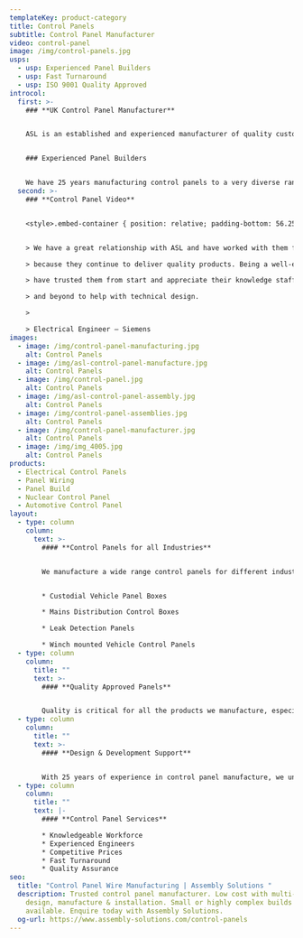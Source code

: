 ```yaml
---
templateKey: product-category
title: Control Panels
subtitle: Control Panel Manufacturer
video: control-panel
image: /img/control-panels.jpg
usps:
  - usp: Experienced Panel Builders
  - usp: Fast Turnaround
  - usp: ISO 9001 Quality Approved
introcol:
  first: >-
    ### **UK Control Panel Manufacturer**


    ASL is an established and experienced manufacturer of quality custom-designed Control Panels. We have been building electrical control panels for 25 years and supply into some of the worlds most demanding and safety critical industries including Nuclear and Medical. We provide a personable service which is tailored to your specific requirements. Our technical control panel engineers are dedicated to work with customers from supporting the initial design, right through to prototype and volume production.


    ### Experienced Panel Builders


    We have 25 years manufacturing control panels to a very diverse range of industries, including Automotive, Nuclear, Utilities and Test & Measurement. Our experienced team of panel builders have an incredible amount of knowledge and understand the importance of quality.
  second: >-
    ### **Control Panel Video**


    <style>.embed-container { position: relative; padding-bottom: 56.25%; height: 0; overflow: hidden; max-width: 100%; } .embed-container iframe, .embed-container object, .embed-container embed { position: absolute; top: 0; left: 0; width: 100%; height: 100%; }</style><div class='embed-container'><iframe src='https://www.youtube.com/embed/BG1WAnAd6mI?loop=1&playlist=BG1WAnAd6mI' frameborder='0' allowfullscreen></iframe></div>


    > We have a great relationship with ASL and have worked with them for many years, simply

    > because they continue to deliver quality products. Being a well-established business, we

    > have trusted them from start and appreciate their knowledge staff, who have gone above

    > and beyond to help with technical design.

    >

    > Electrical Engineer – Siemens
images:
  - image: /img/control-panel-manufacturing.jpg
    alt: Control Panels
  - image: /img/asl-control-panel-manufacture.jpg
    alt: Control Panels
  - image: /img/control-panel.jpg
    alt: Control Panels
  - image: /img/asl-control-panel-assembly.jpg
    alt: Control Panels
  - image: /img/control-panel-assemblies.jpg
    alt: Control Panels
  - image: /img/control-panel-manufacturer.jpg
    alt: Control Panels
  - image: /img/img_4005.jpg
    alt: Control Panels
products:
  - Electrical Control Panels
  - Panel Wiring
  - Panel Build
  - Nuclear Control Panel
  - Automotive Control Panel
layout:
  - type: column
    column:
      text: >-
        #### **Control Panels for all Industries**


        We manufacture a wide range control panels for different industries and applications from electrical power stations, to criminal secure vehicles and swimming pools!


        * Custodial Vehicle Panel Boxes

        * Mains Distribution Control Boxes

        * Leak Detection Panels

        * Winch mounted Vehicle Control Panels
  - type: column
    column:
      title: ""
      text: >-
        #### **Quality Approved Panels**


        Quality is critical for all the products we manufacture, especially control panels. We deliver into industries including Nuclear and Utilities, so we have to take extra care ensuring that the products we produce will perform reliably under their conditions. As a trusted manufacturer of high reliability control panels, we are preferred supplier to an impressive list of blue-chip companies including; Aston Martin, Siemens and Vodafone.
  - type: column
    column:
      title: ""
      text: >-
        #### **Design & Development Support**


        With 25 years of experience in control panel manufacture, we understand that customers often need our expertise to support with design and development. Our technical engineers can visit on-site to discuss projects and help engineer the most cost-effective solution.
  - type: column
    column:
      title: ""
      text: |-
        #### **Control Panel Services**

        * Knowledgeable Workforce
        * Experienced Engineers
        * Competitive Prices
        * Fast Turnaround
        * Quality Assurance
seo:
  title: "Control Panel Wire Manufacturing | Assembly Solutions "
  description: Trusted control panel manufacturer. Low cost with multi-awards in
    design, manufacture & installation. Small or highly complex builds
    available. Enquire today with Assembly Solutions.
  og-url: https://www.assembly-solutions.com/control-panels
---
```

